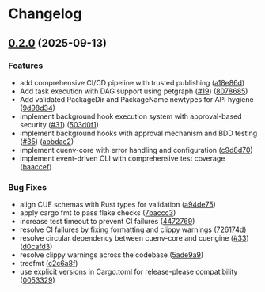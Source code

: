 # Changelog

## [0.2.0](https://github.com/cuenv/cuenv/compare/cuenv-core-v0.1.0...cuenv-core-v0.2.0) (2025-09-13)


### Features

* add comprehensive CI/CD pipeline with trusted publishing ([a18e86d](https://github.com/cuenv/cuenv/commit/a18e86d4f273adc6469ceae2bb3133fbe36857f1))
* Add task execution with DAG support using petgraph ([#19](https://github.com/cuenv/cuenv/issues/19)) ([8078685](https://github.com/cuenv/cuenv/commit/807868566cef1c3d9d187e7c0e3b426678cc8236))
* Add validated PackageDir and PackageName newtypes for API hygiene ([9d98d34](https://github.com/cuenv/cuenv/commit/9d98d34a2649f63360a9ce4ab2f24039444fc293))
* implement background hook execution system with approval-based security ([#31](https://github.com/cuenv/cuenv/issues/31)) ([503d0f1](https://github.com/cuenv/cuenv/commit/503d0f1d6eda6010a5cc2d74ddcbc3c0de3eb3be))
* implement background hooks with approval mechanism and BDD testing ([#35](https://github.com/cuenv/cuenv/issues/35)) ([abbdac2](https://github.com/cuenv/cuenv/commit/abbdac20334d525a6ab7d1506a879320fa9fded0))
* implement cuenv-core with error handling and configuration ([c9d8d70](https://github.com/cuenv/cuenv/commit/c9d8d7065e31dbbfcdc5bdc6ede2d143da00ed27))
* implement event-driven CLI with comprehensive test coverage ([baaccef](https://github.com/cuenv/cuenv/commit/baaccef0ad4dc92e0982a0f186bd8bae9194c54d))


### Bug Fixes

* align CUE schemas with Rust types for validation ([a94de75](https://github.com/cuenv/cuenv/commit/a94de75b0ef8dbf9de2acb5706a0b2922f614680))
* apply cargo fmt to pass flake checks ([7baccc3](https://github.com/cuenv/cuenv/commit/7baccc375d99e12bccd84190645582270add03c7))
* increase test timeout to prevent CI failures ([4472769](https://github.com/cuenv/cuenv/commit/4472769fb8b87a6485e136b20b2459a5a961ffb8))
* resolve CI failures by fixing formatting and clippy warnings ([726174d](https://github.com/cuenv/cuenv/commit/726174dfe78067d879e7ce90f33e33a3ac86183d))
* resolve circular dependency between cuenv-core and cuengine ([#33](https://github.com/cuenv/cuenv/issues/33)) ([d0cafd3](https://github.com/cuenv/cuenv/commit/d0cafd3b429ef0f507d2f5609dfcfd5b0a8f557b))
* resolve clippy warnings across the codebase ([5ade9a9](https://github.com/cuenv/cuenv/commit/5ade9a9370d4a5fb1707c4b6513284f8ea2eec18))
* treefmt ([c2c6a8f](https://github.com/cuenv/cuenv/commit/c2c6a8f3d71756acbb060dfefc4581f055a5a48e))
* use explicit versions in Cargo.toml for release-please compatibility ([0053329](https://github.com/cuenv/cuenv/commit/0053329d8e803510113ef395c2cfd7d416f982dd))
